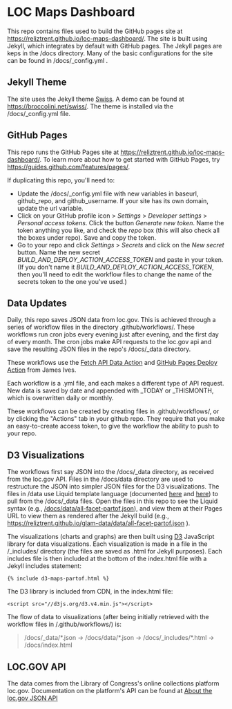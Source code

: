 # LOC Maps Dashboard

This repo contains files used to build the GitHub pages site at https://reliztrent.github.io/loc-maps-dashboard/. The site is built using Jekyll, which integrates by default with GitHub pages. The Jekyll pages are keps in the /docs directory. Many of the basic configurations for the site can be found in /docs/\_config.yml . 

## Jekyll Theme

The site uses the Jekyll theme [Swiss](https://github.com//broccolini/swiss). A demo can be found at https://broccolini.net/swiss/. The theme is installed via the /docs/\_config.yml file.

## GitHub Pages

This repo runs the GitHub Pages site at https://reliztrent.github.io/loc-maps-dashboard/. To learn more about how to get started with GitHub Pages, try https://guides.github.com/features/pages/. 

If duplicating this repo, you'll need to:

- Update the /docs/\_config.yml file with new variables in baseurl, github_repo, and github_username. If your site has its own domain, update the url variable.
- Click on your GitHub profile icon > _Settings_ > _Developer settings_ > _Personal access tokens_. Click the button _Generate new token_. Name the token anything you like, and check the _repo_ box (this will also check all the boxes under repo). Save and copy the token. 
- Go to your repo and click _Settings_ > _Secrets_ and click on the _New secret_ button. Name the new secret _BUILD_AND_DEPLOY_ACTION_ACCESS_TOKEN_ and paste in your token. (If you don't name it _BUILD_AND_DEPLOY_ACTION_ACCESS_TOKEN_, then you'll need to edit the workflow files to change the name of the secrets token to the one you've used.)

## Data Updates

Daily, this repo saves JSON data from loc.gov. This is achieved through a series of workflow files in the directory .github/workflows/. These workflows run cron jobs every evening just after evening, and the first day of every month. The cron jobs make API requests to the loc.gov api and save the resulting JSON files in the repo's /docs/\_data directory.  

These workflows use the [Fetch API Data Action](https://github.com//JamesIves/fetch-api-data-action) and [GitHub Pages Deploy Action](https://github.com/JamesIves/github-pages-deploy-action) from James Ives.

Each workflow is a .yml file, and each makes a different type of API request. New data is saved by date and appended with \_TODAY or \_THISMONTH, which is overwritten daily or monthly.

These workflows can be created by creating files in .github/workflows/, or by clicking the "Actions" tab in your github repo. They require that you make an easy-to-create access token, to give the workflow the ability to push to your repo.

## D3 Visualizations
 
The workflows first say JSON into the /docs/\_data directory, as received from the loc.gov API. Files in the /docs/data directory are used to restructure the JSON into simpler JSON files for the D3 visualizations. The files in /data use Liquid template language (documented [here](https://jekyllrb.com/docs/liquid/) and [here](https://shopify.github.io/liquid/)) to pull from the /docs/\_data files. Open the files in this repo to see the Liquid syntax (e.g., [/docs/data/all-facet-partof.json](/docs/data/all-facet-partof.json)), and view them at their Pages URL to view them as rendered after the Jekyll build (e.g., https://reliztrent.github.io/glam-data/data/all-facet-partof.json ).

The visualizations (charts and graphs) are then built using [D3](https://github.com/d3/d3/wiki) JavaScript library for data visualizations. Each visualization is made in a file in the /\_includes/ directory (the files are saved as .html for Jekyll purposes). Each includes file is then included at the bottom of the index.html file with a Jekyll includes statement: 

```
{% include d3-maps-partof.html %}
```

The D3 library is included from CDN, in the index.html file:

```
<script src="//d3js.org/d3.v4.min.js"></script>
```

The flow of data to visualizations (after being initially retrieved with the workflow files in /.github/workflows/) is:

> /docs/\_data/\*.json &rarr; /docs/data/\*.json &rarr; /docs/\_includes/\*.html &rarr; /docs/index.html

## LOC.GOV API

The data comes from the Library of Congress's online collections platform loc.gov. Documentation on the platform's API can be found at [About the loc.gov JSON API](https://libraryofcongress.github.io/data-exploration/)